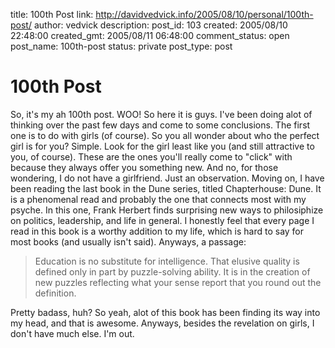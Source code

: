 title: 100th Post
link: http://davidvedvick.info/2005/08/10/personal/100th-post/
author: vedvick
description: 
post_id: 103
created: 2005/08/10 22:48:00
created_gmt: 2005/08/11 06:48:00
comment_status: open
post_name: 100th-post
status: private
post_type: post

# 100th Post

So, it's my ah 100th post. WOO! So here it is guys. I've been doing alot of thinking over the past few days and come to some conclusions. The first one is to do with girls (of course). So you all wonder about who the perfect girl is for you? Simple. Look for the girl least like you (and still attractive to you, of course). These are the ones you'll really come to "click" with because they always offer you something new. And no, for those wondering, I do not have a girlfriend. Just an observation. Moving on, I have been reading the last book in the Dune series, titled Chapterhouse: Dune. It is a phenomenal read and probably the one that connects most with my psyche. In this one, Frank Herbert finds surprising new ways to philosiphize on politics, leadership, and life in general. I honestly feel that every page I read in this book is a worthy addition to my life, which is hard to say for most books (and usually isn't said). Anyways, a passage: 

> Education is no substitute for intelligence. That elusive quality is defined only in part by puzzle-solving ability. It is in the creation of new puzzles reflecting what your sense report that you round out the definition.

Pretty badass, huh? So yeah, alot of this book has been finding its way into my head, and that is awesome. Anyways, besides the revelation on girls, I don't have much else. I'm out.